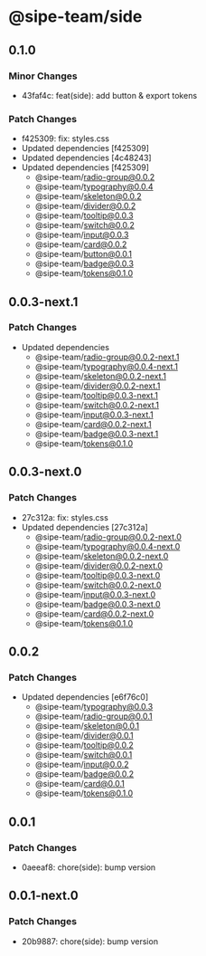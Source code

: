 # @sipe-team/side

## 0.1.0

### Minor Changes

- 43faf4c: feat(side): add button & export tokens

### Patch Changes

- f425309: fix: styles.css
- Updated dependencies [f425309]
- Updated dependencies [4c48243]
- Updated dependencies [f425309]
  - @sipe-team/radio-group@0.0.2
  - @sipe-team/typography@0.0.4
  - @sipe-team/skeleton@0.0.2
  - @sipe-team/divider@0.0.2
  - @sipe-team/tooltip@0.0.3
  - @sipe-team/switch@0.0.2
  - @sipe-team/input@0.0.3
  - @sipe-team/card@0.0.2
  - @sipe-team/button@0.0.1
  - @sipe-team/badge@0.0.3
  - @sipe-team/tokens@0.1.0

## 0.0.3-next.1

### Patch Changes

- Updated dependencies
  - @sipe-team/radio-group@0.0.2-next.1
  - @sipe-team/typography@0.0.4-next.1
  - @sipe-team/skeleton@0.0.2-next.1
  - @sipe-team/divider@0.0.2-next.1
  - @sipe-team/tooltip@0.0.3-next.1
  - @sipe-team/switch@0.0.2-next.1
  - @sipe-team/input@0.0.3-next.1
  - @sipe-team/card@0.0.2-next.1
  - @sipe-team/badge@0.0.3-next.1
  - @sipe-team/tokens@0.1.0

## 0.0.3-next.0

### Patch Changes

- 27c312a: fix: styles.css
- Updated dependencies [27c312a]
  - @sipe-team/radio-group@0.0.2-next.0
  - @sipe-team/typography@0.0.4-next.0
  - @sipe-team/skeleton@0.0.2-next.0
  - @sipe-team/divider@0.0.2-next.0
  - @sipe-team/tooltip@0.0.3-next.0
  - @sipe-team/switch@0.0.2-next.0
  - @sipe-team/input@0.0.3-next.0
  - @sipe-team/badge@0.0.3-next.0
  - @sipe-team/card@0.0.2-next.0
  - @sipe-team/tokens@0.1.0

## 0.0.2

### Patch Changes

- Updated dependencies [e6f76c0]
  - @sipe-team/typography@0.0.3
  - @sipe-team/radio-group@0.0.1
  - @sipe-team/skeleton@0.0.1
  - @sipe-team/divider@0.0.1
  - @sipe-team/tooltip@0.0.2
  - @sipe-team/switch@0.0.1
  - @sipe-team/input@0.0.2
  - @sipe-team/badge@0.0.2
  - @sipe-team/card@0.0.1
  - @sipe-team/tokens@0.1.0

## 0.0.1

### Patch Changes

- 0aeeaf8: chore(side): bump version

## 0.0.1-next.0

### Patch Changes

- 20b9887: chore(side): bump version
